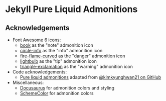 # Jekyll Pure Liquid Admonitions

## Acknowledgements

* Font Awesome 6 icons:
  * [book](https://fontawesome.com/icons/book) as the "note" admonition icon
  * [circle-info](https://fontawesome.com/icons/circle-info) as the "info" admonition icon
  * [fire-flame-curved](https://fontawesome.com/icons/fire-flame-curved) as the "danger" admonition icon
  * [lightbulb](https://fontawesome.com/icons/lightbulb) as the "tip" admonition icon
  * [triangle-exclamation](https://fontawesome.com/icons/triangle-exclamation) as the "warning" admonition icon
* Code acknowledgements:
  * [Pure liquid admonitions](https://github.com/AY2223S1-CS2103T-W16-2/tp/blob/master/docs/_sass/admonitions.scss) adapted from [@kimkyunghwan21 on GitHub](https://github.com/kimkyunghwan21/kimkyunghwan21.github.io/blob/master/_layouts/plugins/extension.liquid)
* Miscellaneous:
  * [Docusaurus](https://docusaurus.io/docs/markdown-features/admonitions) for admonition colors and styling
  * [SchemeColor](https://www.schemecolor.com/pastel-rainbow.php) for admonition colors
